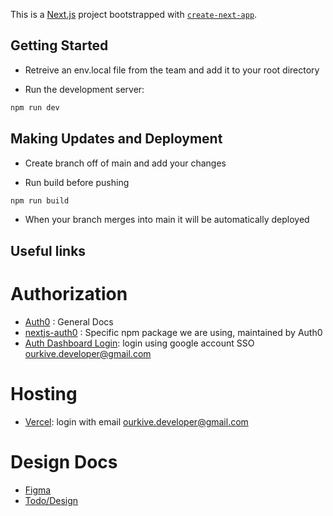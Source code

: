 This is a [Next.js](https://nextjs.org/) project bootstrapped with [`create-next-app`](https://github.com/vercel/next.js/tree/canary/packages/create-next-app).

## Getting Started

- Retreive an env.local file from the team and add it to your root directory

- Run the development server:

```bash
npm run dev
```

## Making Updates and Deployment

- Create branch off of main and add your changes

- Run build before pushing

```bash
npm run build
```

- When your branch merges into main it will be automatically deployed

## Useful links

# Authorization

- [Auth0](https://developer.auth0.com/resources) : General Docs
- [nextjs-auth0](https://auth0.github.io/nextjs-auth0/index.html) : Specific npm package we are using, maintained by Auth0
- [Auth Dashboard Login](https://auth0.com/api/auth/login?redirectTo=dashboard): login using google account SSO ourkive.developer@gmail.com

# Hosting

- [Vercel](https://vercel.com/ourkive-davis-s-projects/relationship-app): login with email ourkive.developer@gmail.com

# Design Docs

- [Figma](https://www.figma.com/design/Pj2683c0Id1wbZPqnIdDAA/Untitled?node-id=0-1&t=UtgOYFgdR6DVzicu-0)
- [Todo/Design](https://lucid.app/lucidspark/67f2949b-a5ec-42f5-8105-31bf6368f86a/edit?viewport_loc=-2036%2C-3606%2C6513%2C3320%2C0_0&invitationId=inv_aaa447ef-a751-4b4c-b53c-0226a5d445c5)
